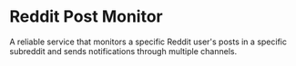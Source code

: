 # Reddit Post Monitor

A reliable service that monitors a specific Reddit user's posts in a specific subreddit and sends notifications through multiple channels.
